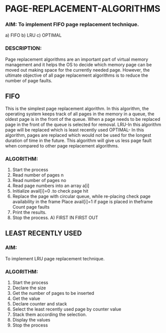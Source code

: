 # PAGE-REPLACEMENT-ALGORITHMS

### AIM: To implement FIFO page replacement technique.
   a) FIFO b) LRU c) OPTIMAL
### DESCRIPTION:
Page replacement algorithms are an important part of virtual memory management and it helps the 
OS to decide which memory page can be moved out making space for the currently needed page. 
However, the ultimate objective of all page replacement algorithms is to reduce the number of 
page faults.

## FIFO

This is the simplest page replacement algorithm. In this algorithm, the operating system 
keeps track of all pages in the memory in a queue, the oldest page is in the front of the queue. 
When a page needs to be replaced page in the front of the queue is selected for removal.
LRU-In this algorithm page will be replaced which is least recently used
OPTIMAL- In this algorithm, pages are replaced which would not be used for the longest duration 
of time in the future. This algorithm will give us less page fault when compared to other page 
replacement algorithms.

### ALGORITHM:
1. Start the process
2. Read number of pages n
3. Read number of pages no
4. Read page numbers into an array a[i]
5. Initialize avail[i]=0 .to check page hit
6. Replace the page with circular queue, while re-placing check page 
availability in the frame Place avail[i]=1 if page is placed in theframe Count page
faults
7. Print the results.
8. Stop the process.
    A) FIRST IN FIRST OUT

## LEAST RECENTLY USED

 ### AIM:
 To implement LRU page replacement technique.

### ALGORITHM:
1. Start the process
2. Declare the size
3. Get the number of pages to be inserted
4. Get the value
5. Declare counter and stack
6. Select the least recently used page by counter value
7. Stack them according the selection.
8. Display the values
9. Stop the process
